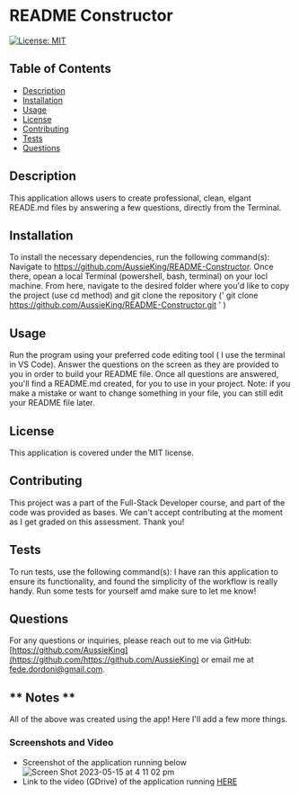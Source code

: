
# README Constructor

[![License: MIT](https://img.shields.io/badge/License-MIT-yellow.svg)](LICENSE.md)

## Table of Contents
- [Description](#description)
- [Installation](#installation)
- [Usage](#usage)
- [License](#license)
- [Contributing](#contributing)
- [Tests](#tests)
- [Questions](#questions)

## Description
This application allows users to create professional, clean, elgant  READE.md files by answering a few questions, directly from the Terminal. 

## Installation
To install the necessary dependencies, run the following command(s):
Navigate to https://github.com/AussieKing/README-Constructor. Once there, opean a local Terminal (powershell, bash, terminal) on your locl machine.  From here, navigate to the desired folder where you'd like to copy the project (use cd method) and git clone the repository (' git clone https://github.com/AussieKing/README-Constructor.git ' )

## Usage
Run the program using your preferred code editing tool ( I use the terminal in VS Code). Answer the questions on the screen as they are provided to you in order to build your README file. Once all questions are answered, you'll find a README.md created, for you to use in your project. Note: if you make a mistake or want to change something in your file, you can still edit your README file later.

## License
This application is covered under the MIT license.

## Contributing
This project was a part of the Full-Stack Developer course, and part of the code was provided as bases. We can't accept contributing at the moment as I get graded on this assessment. Thank you!

## Tests
To run tests, use the following command(s):
I have ran this application to ensure its functionality, and found the simplicity of the workflow is really handy. Run some tests for yourself amd make sure to let me know!

## Questions
For any questions or inquiries, please reach out to me via GitHub: [https://github.com/AussieKing](https://github.com/https://github.com/AussieKing) or email me at fede.dordoni@gmail.com.

## ** Notes **
All of the above was created using the app!
Here I'll add a few more things.

### Screenshots and Video ###
- Screenshot of the application running below
![Screen Shot 2023-05-15 at 4 11 02 pm](https://github.com/AussieKing/README-Constructor/assets/126050763/01dcdb8a-7ac3-484c-9dbc-d63278964b16)
- Link to the video (GDrive) of the application running [HERE](https://drive.google.com/file/d/1XS5E2FfJboKpr9y6wejSNMIa1FJOSJYT/view?usp=sharing)
